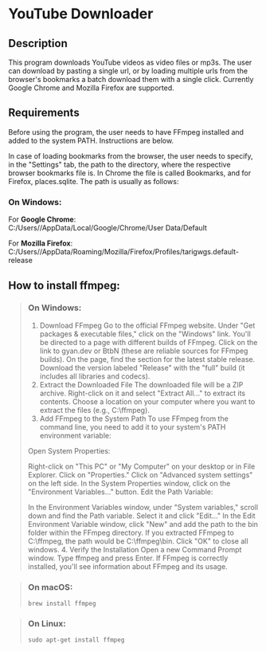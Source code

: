 # YouTube Downloader

## Description

This program downloads YouTube videos as video files or mp3s.
The user can download by pasting a single url, or by loading multiple urls from the browser's bookmarks a batch download them with a single click. 
Currently Google Chrome and Mozilla Firefox are supported.

## Requirements

Before using the program, the user needs to have FFmpeg installed and added to the system PATH. Instructions are below.

In case of loading bookmarks from the browser, the user needs to specify, in the "Settings" tab, the path to the directory, where the respective browser bookmarks file is.
In Chrome the file is called Bookmarks, and for Firefox, places.sqlite. The path is usually as follows:

### On Windows:  

For **Google Chrome**:  
C:/Users/<username>/AppData/Local/Google/Chrome/User Data/Default

For **Mozilla Firefox**:  
C:/Users/<username>/AppData/Roaming/Mozilla/Firefox/Profiles/tarigwgs.default-release

## How to install ffmpeg:  
>### On Windows:
>
>1. Download FFmpeg
Go to the official FFmpeg website.
Under "Get packages & executable files," click on the "Windows" link.
You'll be directed to a page with different builds of FFmpeg. Click on the link to gyan.dev or BtbN (these are reliable sources for FFmpeg builds).
On the page, find the section for the latest stable release. Download the version labeled "Release" with the "full" build (it includes all libraries and codecs).
>2. Extract the Downloaded File
The downloaded file will be a ZIP archive. Right-click on it and select "Extract All..." to extract its contents.
Choose a location on your computer where you want to extract the files (e.g., C:\ffmpeg).
>3. Add FFmpeg to the System Path
To use FFmpeg from the command line, you need to add it to your system's PATH environment variable:
>
>Open System Properties:
>
>Right-click on "This PC" or "My Computer" on your desktop or in File Explorer.
Click on "Properties."
Click on "Advanced system settings" on the left side.
In the System Properties window, click on the "Environment Variables..." button.
Edit the Path Variable:
>
>In the Environment Variables window, under "System variables," scroll down and find the Path variable.
Select it and click "Edit..."
In the Edit Environment Variable window, click "New" and add the path to the bin folder within the FFmpeg directory. If you extracted FFmpeg to C:\ffmpeg, the path would be C:\ffmpeg\bin.
Click "OK" to close all windows.
>4. Verify the Installation
Open a new Command Prompt window.
Type ffmpeg and press Enter.
If FFmpeg is correctly installed, you'll see information about FFmpeg and its usage.

>### On macOS:
>```commandline
>brew install ffmpeg
>```

>### On Linux:
>```commandline
>sudo apt-get install ffmpeg
>```

